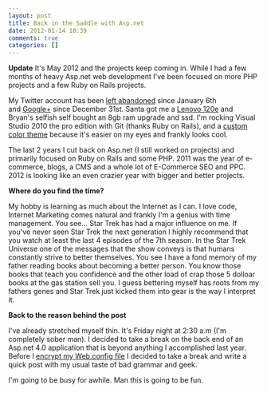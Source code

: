 ```yaml
---
layout: post
title: Back in the Saddle with Asp.net
date: 2012-01-14 10:39
comments: true
categories: []
---
```

<strong>Update</strong>
It's May 2012 and the projects keep coming in. While I had a few months of heavy Asp.net web development I've been focused on more PHP projects and a few Ruby on Rails projects. 

My Twitter account has been <a title="Bryan Siegel on Twitter" href="https://twitter.com/BryanSiegel" target="_blank">left abandoned</a> since January 6th and <a title="Bryan Siegel" href="https://plus.google.com/107021327353878189947/posts" target="_blank">Google+</a> since December 31st. Santa got me a <a title="Lenovo 120e kicks ass" href="http://www.youtube.com/watch?v=Sb-ns5f2dV4" target="_blank">Lenovo 120e</a> and Bryan's selfish self bought an 8gb ram upgrade and ssd. I'm rocking Visual Studio 2010 the pro edition with Git (thanks Ruby on Rails), and a <a title="WekeRoad Ink theme for Visual Studio" href="http://studiostyl.es/schemes/wekeroad-ink" target="_blank">custom color theme</a> because it's easier on my eyes and frankly looks cool.

The last 2 years I cut back on Asp.net (I still worked on projects) and primarily focused on Ruby on Rails and some PHP. 2011 was the year of e-commerce, blogs, a CMS and a whole lot of E-Commerce SEO and PPC. 2012 is looking like an even crazier year with bigger and better projects.

<strong>Where do you find the time?</strong>

My hobby is learning as much about the Internet as I can. I love code, Internet Marketing comes natural and frankly I'm a genius with time management. You see... Star Trek has had a major influence on me. If you've never seen Star Trek the next generation I highly recommend that you watch at least the last 4 episodes of the 7th season. In the Star Trek Universe one of the messages that the show conveys is that humans constantly strive to better themselves. You see I have a fond memory of my father reading books about becoming a better person. You know those books that teach you confidence and the other load of crap those 5 dolloar books at the gas station sell you. I guess bettering myself has roots from my fathers genes and Star Trek just kicked them into gear is the way I interpret it.

<strong>Back to the reason behind the post</strong>

I've already stretched myself thin. It's Friday night at 2:30 a.m (I'm completely sober man). I decided to take a break on the back end of an Asp.net 4.0 application that is beyond anything I accomplished last year. Before I <a title="Thanks Ben. I never thought of that" href="http://msdn.microsoft.com/en-us/library/dtkwfdky.aspx" target="_blank">encrypt my Web.config file</a> I decided to take a break and write a quick post with my usual taste of bad grammar and geek.

I'm going to be busy for awhile. Man this is going to be fun.
